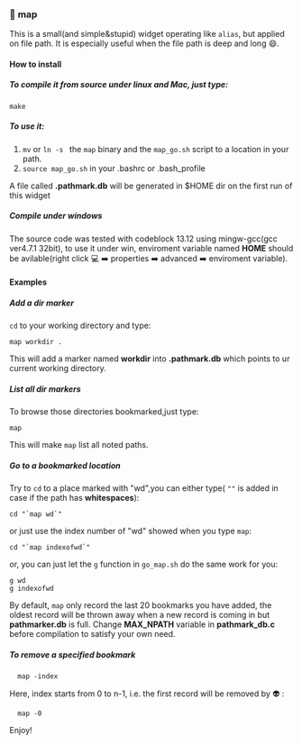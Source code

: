 ### :round_pushpin: __map__  
This is a small(and simple&stupid) widget operating like `alias`, but applied on file path. It is especially useful when the file path is deep and long :smile:.   

#### How to install  

##### To compile it from source under linux and Mac, just type:  

    make
    
##### To use it:  

1. `mv` or `ln -s ` the `map` binary and the `map_go.sh` script to a location in your path.  
2. `source map_go.sh` in your .bashrc or .bash_profile  

A file called __.pathmark.db__ will be generated in $HOME dir on the first run of this widget 

##### Compile under windows

The source code was tested with codeblock 13.12 using mingw-gcc(gcc ver4.7.1 32bit), 
to use it under win, enviroment variable named __HOME__ should be avilable(right click :computer: :arrow_right: properties :arrow_right: advanced :arrow_right: enviroment variable).


#### Examples  

##### Add a dir marker   

`cd` to your working directory and type:

    map workdir .

This will add a marker named __workdir__ into __.pathmark.db__ which points to ur
current working directory. 

##### List all dir markers   

To browse those directories bookmarked,just type:

    map

This will make `map` list all noted paths.

##### Go to a bookmarked location  

Try to `cd` to a place marked with "wd",you can either type( `""` is added in case if the path has __whitespaces__):

    cd "`map wd`"

or just use the index number of "wd" showed when you type `map`:

    cd "`map indexofwd`"

or, you can just let the `g` function in `go_map.sh` do the same work for you:
    
    g wd
    g indexofwd

By default, `map` only record the last 20 bookmarks you have added, the oldest record will be thrown away when a new record is coming in but __pathmarker.db__ is full. Change __MAX_NPATH__ variable in __pathmark_db.c__ before compilation to satisfy your own need.

##### To remove a specified bookmark

      map -index

Here, index starts from 0 to n-1, i.e. the first record will be removed by :alien: :

      map -0

Enjoy!
